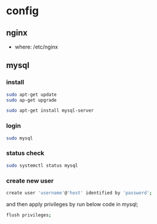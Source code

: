 # config

## nginx
+ where: /etc/nginx

## mysql
### install

``` bash
sudo apt-get update
sudo ap-get upgrade
```

``` bash
sudo apt-get install mysql-server
```

### login
``` bash
sudo mysql
```

### status check
``` bash
sudo systemctl status mysql

```

### create new user 
``` bash
create user 'username'@'host' identified by 'password';
```
and then apply privileges by run below code in mysql;
``` bash
flush privileges;
```
